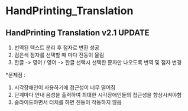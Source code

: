 # HandPrinting_Translation

## HandPrinting Translation v2.1 UPDATE

1. 번역된 텍스트 분리 후 점자로 변환 성공
2. 검은색 점자를 선택할 때 마다 진동이 울림
3. 한글 -> 영어 / 영어 -> 한글 선택시 선택한 문자만 나오도록 번역 및 점자 변경

*문제점 :

1. 시각장애인이 사용하기에 접근성이 너무 떨어짐
2. 단계마다 안내 음성을 출력하여 최대한 시각장애인들의 접근성을 향상시켜야함
3. 슬라이드하면서 터치를 하면 진동이 작동하지 않음
